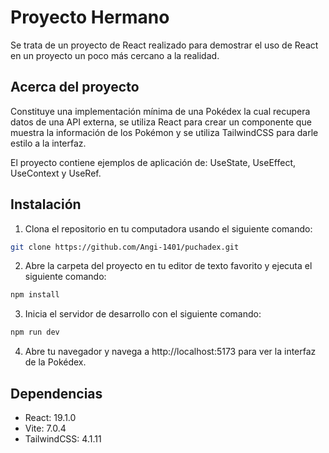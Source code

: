 # Proyecto Hermano

Se trata de un proyecto de React realizado para demostrar el uso de React en un proyecto un poco más cercano a la realidad.

## Acerca del proyecto

Constituye una implementación mínima de una Pokédex la cual recupera datos de una API externa, se utiliza React para crear un componente que muestra la información de los Pokémon y se utiliza TailwindCSS para darle estilo a la interfaz.

El proyecto contiene ejemplos de aplicación de: UseState, UseEffect, UseContext y UseRef.

## Instalación

1. Clona el repositorio en tu computadora usando el siguiente comando:

```bash
git clone https://github.com/Angi-1401/puchadex.git
```

2. Abre la carpeta del proyecto en tu editor de texto favorito y ejecuta el siguiente comando:

```bash
npm install
```

3. Inicia el servidor de desarrollo con el siguiente comando:

```bash
npm run dev
```

4. Abre tu navegador y navega a http://localhost:5173 para ver la interfaz de la Pokédex.

## Dependencias

- React: 19.1.0
- Vite: 7.0.4
- TailwindCSS: 4.1.11
